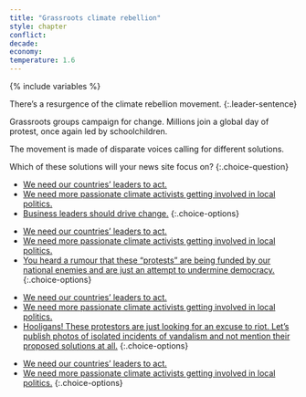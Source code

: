 ```yaml
---
title: "Grassroots climate rebellion"
style: chapter
conflict: 
decade: 
economy: 
temperature: 1.6
---
```


{% include variables %}


There’s a resurgence of the climate rebellion movement. 
{:.leader-sentence}

Grassroots groups campaign for change. Millions join a global day of protest, once again led by schoolchildren.

The movement is made of disparate voices calling for different solutions.

Which of these solutions will your news site focus on?
{:.choice-question}

<div class="js-var-leaning-billionaires" markdown="1">

- [We need our countries’ leaders to act.](chapter_state-led-decarbonization.html)
- [We need more passionate climate activists getting involved in local politics.](chapter_city-led-decarbonization.html)
- [Business leaders should drive change.](chapter_looser-regulations.html)
{:.choice-options}

</div>

<div class="js-var-leaning-wars" markdown="1">

- [We need our countries’ leaders to act.](chapter_state-led-decarbonization.html)
- [We need more passionate climate activists getting involved in local politics.](chapter_city-led-decarbonization.html)
- [You heard a rumour that these “protests” are being funded by our national enemies and are just an attempt to undermine democracy.](chapter_undermine-grassroots-rebellion-war.html)
{:.choice-options}

</div>

<div class="js-var-leaning-slowfade" markdown="1">

- [We need our countries’ leaders to act.](chapter_state-led-decarbonization.html)
- [We need more passionate climate activists getting involved in local politics.](chapter_city-led-decarbonization.html)
- [Hooligans! These protestors are just looking for an excuse to riot. Let’s publish photos of isolated incidents of vandalism and not mention their proposed solutions at all.](chapter_undermine-grassroots-rebellion-hooligans.html)
{:.choice-options}

</div>

- [We need our countries’ leaders to act.](chapter_state-led-decarbonization.html)
- [We need more passionate climate activists getting involved in local politics.](chapter_city-led-decarbonization.html)
{:.choice-options}
